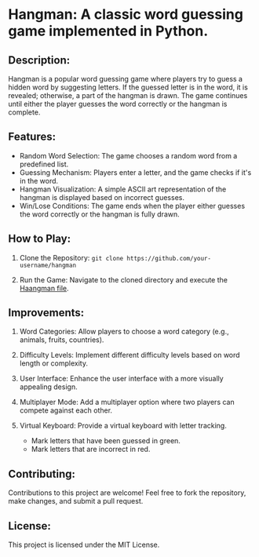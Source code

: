 # Hangman: A classic word guessing game implemented in Python.

   
## Description:

Hangman is a popular word guessing game where players try to guess a hidden word by suggesting letters. If the guessed letter is in the word, it is revealed; otherwise, a part of the hangman is drawn. The game continues until either the player guesses the word correctly or the hangman is complete.

## Features:

* Random Word Selection: The game chooses a random word from a predefined list.
* Guessing Mechanism: Players enter a letter, and the game checks if it's in the word.
* Hangman Visualization: A simple ASCII art representation of the hangman is displayed based on incorrect guesses.
* Win/Lose Conditions: The game ends when the player either guesses the word correctly or the hangman is fully drawn.

## How to Play:

1. Clone the Repository:
`git clone https://github.com/your-username/hangman`

2. Run the Game: Navigate to the cloned directory and execute the [Haangman file](hangman.py).

## Improvements:

1. Word Categories: Allow players to choose a word category (e.g., animals, fruits, countries).
   
2. Difficulty Levels: Implement different difficulty levels based on word length or complexity.
   
3. User Interface: Enhance the user interface with a more visually appealing design.

4. Multiplayer Mode: Add a multiplayer option where two players can compete against each other.
   
5. Virtual Keyboard: Provide a virtual keyboard with letter tracking.

    * Mark letters that have been guessed in green.
    * Mark letters that are incorrect in red.
      
## Contributing:

Contributions to this project are welcome! Feel free to fork the repository, make changes, and submit a pull request.

## License:

This project is licensed under the MIT License.
